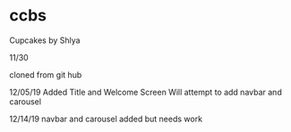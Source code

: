 # ccbs
Cupcakes by Shlya


11/30

cloned from git hub


12/05/19
Added Title and Welcome Screen
Will attempt to add navbar and carousel

12/14/19
navbar and carousel added but needs work

